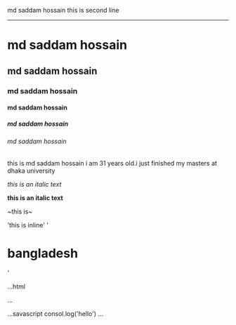 <!--markdown-->
md saddam hossain
this is second line

---

# md saddam hossain
## md saddam hossain
### md saddam hossain
#### md saddam hossain
##### md saddam hossain
###### md saddam hossain

<p>this is md saddam hossain i am 31 years old.i just finished my masters at dhaka university</p>

_this is an italic text_

__this is an italic text__

~this is~

'this is inline'
'<h1> bangladesh </h1>'

...html

<html>
<mead> </head>
<body> </body>
</html>
...

...savascript
consol.log('hello')
...